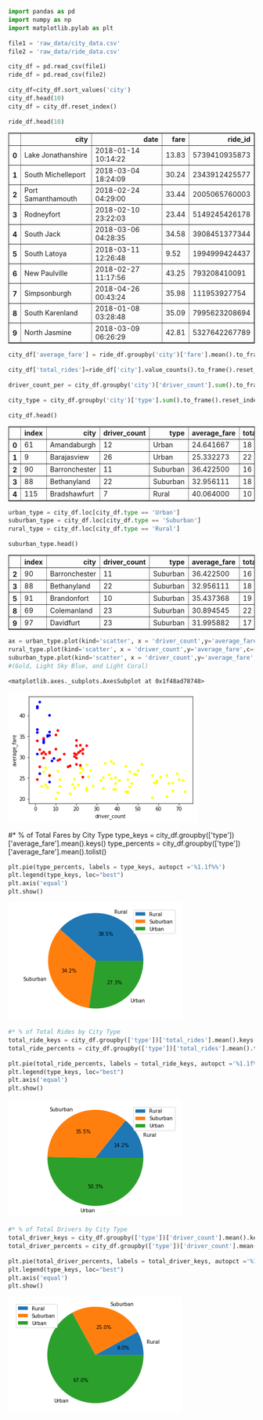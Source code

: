 

```python
import pandas as pd
import numpy as np
import matplotlib.pylab as plt

```


```python
file1 = 'raw_data/city_data.csv'
file2 = 'raw_data/ride_data.csv'
```


```python
city_df = pd.read_csv(file1)
ride_df = pd.read_csv(file2)
```


```python
city_df=city_df.sort_values('city')
city_df.head(10)
city_df = city_df.reset_index()
```


```python
ride_df.head(10)
```




<div>
<style scoped>
    .dataframe tbody tr th:only-of-type {
        vertical-align: middle;
    }

    .dataframe tbody tr th {
        vertical-align: top;
    }

    .dataframe thead th {
        text-align: right;
    }
</style>
<table border="1" class="dataframe">
  <thead>
    <tr style="text-align: right;">
      <th></th>
      <th>city</th>
      <th>date</th>
      <th>fare</th>
      <th>ride_id</th>
    </tr>
  </thead>
  <tbody>
    <tr>
      <th>0</th>
      <td>Lake Jonathanshire</td>
      <td>2018-01-14 10:14:22</td>
      <td>13.83</td>
      <td>5739410935873</td>
    </tr>
    <tr>
      <th>1</th>
      <td>South Michelleport</td>
      <td>2018-03-04 18:24:09</td>
      <td>30.24</td>
      <td>2343912425577</td>
    </tr>
    <tr>
      <th>2</th>
      <td>Port Samanthamouth</td>
      <td>2018-02-24 04:29:00</td>
      <td>33.44</td>
      <td>2005065760003</td>
    </tr>
    <tr>
      <th>3</th>
      <td>Rodneyfort</td>
      <td>2018-02-10 23:22:03</td>
      <td>23.44</td>
      <td>5149245426178</td>
    </tr>
    <tr>
      <th>4</th>
      <td>South Jack</td>
      <td>2018-03-06 04:28:35</td>
      <td>34.58</td>
      <td>3908451377344</td>
    </tr>
    <tr>
      <th>5</th>
      <td>South Latoya</td>
      <td>2018-03-11 12:26:48</td>
      <td>9.52</td>
      <td>1994999424437</td>
    </tr>
    <tr>
      <th>6</th>
      <td>New Paulville</td>
      <td>2018-02-27 11:17:56</td>
      <td>43.25</td>
      <td>793208410091</td>
    </tr>
    <tr>
      <th>7</th>
      <td>Simpsonburgh</td>
      <td>2018-04-26 00:43:24</td>
      <td>35.98</td>
      <td>111953927754</td>
    </tr>
    <tr>
      <th>8</th>
      <td>South Karenland</td>
      <td>2018-01-08 03:28:48</td>
      <td>35.09</td>
      <td>7995623208694</td>
    </tr>
    <tr>
      <th>9</th>
      <td>North Jasmine</td>
      <td>2018-03-09 06:26:29</td>
      <td>42.81</td>
      <td>5327642267789</td>
    </tr>
  </tbody>
</table>
</div>




```python
city_df['average_fare'] = ride_df.groupby('city')['fare'].mean().to_frame().reset_index()['fare']
```


```python
city_df['total_rides']=ride_df['city'].value_counts().to_frame().reset_index().sort_values('index').reset_index()['city']

```


```python
driver_count_per = city_df.groupby('city')['driver_count'].sum().to_frame().reset_index()
```


```python
city_type = city_df.groupby('city')['type'].sum().to_frame().reset_index()
```


```python
city_df.head()

```




<div>
<style scoped>
    .dataframe tbody tr th:only-of-type {
        vertical-align: middle;
    }

    .dataframe tbody tr th {
        vertical-align: top;
    }

    .dataframe thead th {
        text-align: right;
    }
</style>
<table border="1" class="dataframe">
  <thead>
    <tr style="text-align: right;">
      <th></th>
      <th>index</th>
      <th>city</th>
      <th>driver_count</th>
      <th>type</th>
      <th>average_fare</th>
      <th>total_rides</th>
    </tr>
  </thead>
  <tbody>
    <tr>
      <th>0</th>
      <td>61</td>
      <td>Amandaburgh</td>
      <td>12</td>
      <td>Urban</td>
      <td>24.641667</td>
      <td>18</td>
    </tr>
    <tr>
      <th>1</th>
      <td>9</td>
      <td>Barajasview</td>
      <td>26</td>
      <td>Urban</td>
      <td>25.332273</td>
      <td>22</td>
    </tr>
    <tr>
      <th>2</th>
      <td>90</td>
      <td>Barronchester</td>
      <td>11</td>
      <td>Suburban</td>
      <td>36.422500</td>
      <td>16</td>
    </tr>
    <tr>
      <th>3</th>
      <td>88</td>
      <td>Bethanyland</td>
      <td>22</td>
      <td>Suburban</td>
      <td>32.956111</td>
      <td>18</td>
    </tr>
    <tr>
      <th>4</th>
      <td>115</td>
      <td>Bradshawfurt</td>
      <td>7</td>
      <td>Rural</td>
      <td>40.064000</td>
      <td>10</td>
    </tr>
  </tbody>
</table>
</div>




```python
urban_type = city_df.loc[city_df.type == 'Urban']
suburban_type = city_df.loc[city_df.type == 'Suburban']
rural_type = city_df.loc[city_df.type == 'Rural']
```


```python
suburban_type.head()
```




<div>
<style scoped>
    .dataframe tbody tr th:only-of-type {
        vertical-align: middle;
    }

    .dataframe tbody tr th {
        vertical-align: top;
    }

    .dataframe thead th {
        text-align: right;
    }
</style>
<table border="1" class="dataframe">
  <thead>
    <tr style="text-align: right;">
      <th></th>
      <th>index</th>
      <th>city</th>
      <th>driver_count</th>
      <th>type</th>
      <th>average_fare</th>
      <th>total_rides</th>
    </tr>
  </thead>
  <tbody>
    <tr>
      <th>2</th>
      <td>90</td>
      <td>Barronchester</td>
      <td>11</td>
      <td>Suburban</td>
      <td>36.422500</td>
      <td>16</td>
    </tr>
    <tr>
      <th>3</th>
      <td>88</td>
      <td>Bethanyland</td>
      <td>22</td>
      <td>Suburban</td>
      <td>32.956111</td>
      <td>18</td>
    </tr>
    <tr>
      <th>5</th>
      <td>91</td>
      <td>Brandonfort</td>
      <td>10</td>
      <td>Suburban</td>
      <td>35.437368</td>
      <td>19</td>
    </tr>
    <tr>
      <th>8</th>
      <td>69</td>
      <td>Colemanland</td>
      <td>23</td>
      <td>Suburban</td>
      <td>30.894545</td>
      <td>22</td>
    </tr>
    <tr>
      <th>9</th>
      <td>97</td>
      <td>Davidfurt</td>
      <td>23</td>
      <td>Suburban</td>
      <td>31.995882</td>
      <td>17</td>
    </tr>
  </tbody>
</table>
</div>




```python
ax = urban_type.plot(kind='scatter', x = 'driver_count',y='average_fare',c=(1,1,0))
rural_type.plot(kind='scatter', x = 'driver_count',y='average_fare',c=(0,0,1), ax=ax)
suburban_type.plot(kind='scatter', x = 'driver_count',y='average_fare',c=(1,0,0), ax=ax)
#(Gold, Light Sky Blue, and Light Coral)
```




    <matplotlib.axes._subplots.AxesSubplot at 0x1f48ad78748>




![png](output_12_1.png)

#* % of Total Fares by City Type
type_keys = city_df.groupby(['type'])['average_fare'].mean().keys()
type_percents = city_df.groupby(['type'])['average_fare'].mean().tolist()

```python
plt.pie(type_percents, labels = type_keys, autopct ='%1.1f%%')
plt.legend(type_keys, loc="best")
plt.axis('equal')
plt.show()
```


![png](output_14_0.png)



```python
#* % of Total Rides by City Type
total_ride_keys = city_df.groupby(['type'])['total_rides'].mean().keys()
total_ride_percents = city_df.groupby(['type'])['total_rides'].mean().tolist()
```


```python
plt.pie(total_ride_percents, labels = total_ride_keys, autopct ='%1.1f%%')
plt.legend(type_keys, loc="best")
plt.axis('equal')
plt.show()
```


![png](output_16_0.png)



```python
#* % of Total Drivers by City Type
total_driver_keys = city_df.groupby(['type'])['driver_count'].mean().keys()
total_driver_percents = city_df.groupby(['type'])['driver_count'].mean().tolist()
```


```python
plt.pie(total_driver_percents, labels = total_driver_keys, autopct ='%1.1f%%')
plt.legend(type_keys, loc="best")
plt.axis('equal')
plt.show()
```


![png](output_18_0.png)

